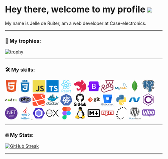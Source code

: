 <h1>
  Hey there, welcome to my profile
  <img src="https://media.giphy.com/media/hvRJCLFzcasrR4ia7z/giphy.gif" width="30px"/>
</h1>

My name is Jelle de Ruiter, am a web developer at Case-electronics. 

---
### 🥇 My trophies:

[![trophy](https://github-profile-trophy.vercel.app/?username=404R4K0)](https://github-profile-trophy.vercel.app/?username=404R4K0)

---

### 🛠️  My skills:  
[<img src="https://github.com/devicons/devicon/blob/master/icons/html5/html5-original.svg" title="HTML5" alt="HTML" width="40" height="40"/>](HTML5)
[<img src="https://github.com/devicons/devicon/blob/master/icons/css3/css3-plain-wordmark.svg"  title="CSS3" alt="CSS" width="40" height="40"/>](Css3)
[<img src="https://github.com/devicons/devicon/blob/master/icons/javascript/javascript-original.svg" title="JavaScript" alt="JavaScript" width="40" height="40"/>](javascript)
[<img src="https://github.com/devicons/devicon/blob/master/icons/typescript/typescript-original.svg" title="Typescript" alt="Typescript" width="40" height="40"/>](Typescript)
[<img src="https://github.com/devicons/devicon/blob/master/icons/react/react-original-wordmark.svg" title="React" alt="React" width="40" height="40"/>](React)
[<img src="https://github.com/devicons/devicon/blob/master/icons/nestjs/nestjs-plain.svg" width="40" height="40"/>](<img src="https://github.com/devicons/devicon/blob/master/icons/nestjs/nestjs-plain.svg" title="NestJS" **alt="NestJS" width="40" height="40"/>)
[<img src="https://github.com/devicons/devicon/blob/master/icons/bootstrap/bootstrap-original.svg" title="Bootstrap" alt="Bootstrap" width="40" height="40"/>](Bootstrap)
[<img src="https://github.com/devicons/devicon/blob/master/icons/jest/jest-plain.svg" title="Jest" alt="Jest" width="40" height="40"/>](Jest)
[<img src="https://github.com/devicons/devicon/blob/master/icons/mysql/mysql-original-wordmark.svg" title="MySQL"  alt="MySQL" width="40" height="40"/>](MySQL)
[<img src="https://github.com/devicons/devicon/blob/master/icons/mongodb/mongodb-original.svg" width="40" height="40"/>](MongoDB)
[<img src="https://github.com/devicons/devicon/blob/master/icons/postgresql/postgresql-original.svg" width="40" height="40"/>](PostgresQL)
[<img src="https://github.com/devicons/devicon/blob/master/icons/nodejs/nodejs-original-wordmark.svg" title="NodeJS" alt="NodeJS" width="40" height="40"/>](NodeJS)
[<img src="https://github.com/devicons/devicon/blob/master/icons/php/php-original.svg" width="40" height="40"/>](PHP)
[<img src="https://github.com/devicons/devicon/blob/master/icons/laravel/laravel-plain.svg" width="40" height="40"/>](Laravel)
[<img src="https://github.com/devicons/devicon/blob/master/icons/docker/docker-original-wordmark.svg" width="40" height="40"/>](Docker)
[<img src="https://github.com/devicons/devicon/blob/master/icons/kubernetes/kubernetes-plain.svg" title="Kubernetes" alt="Kubernetes" width="40" height="40"/>](Kubernetes)
[<img src="https://github.com/devicons/devicon/blob/master/icons/github/github-original-wordmark.svg"  width="40" height="40"/>](Github)
[<img src="https://github.com/devicons/devicon/blob/master/icons/git/git-original-wordmark.svg"  width="40" height="40"/>](Git)
[<img src="https://github.com/devicons/devicon/blob/master/icons/bitbucket/bitbucket-original-wordmark.svg"  width="40" height="40"/>](Bitbucket)
[<img src="https://github.com/devicons/devicon/blob/master/icons/python/python-original.svg"  width="40" height="40"/>](Python)
[<img src="https://github.com/devicons/devicon/blob/master/icons/dot-net/dot-net-original.svg" width="40" height="40"/>](Dotnet)
[<img src="https://github.com/devicons/devicon/blob/master/icons/csharp/csharp-line.svg"  width="40" height="40"/>](CSharp)
[<img src="https://github.com/devicons/devicon/blob/master/icons/dotnetcore/dotnetcore-original.svg"  width="40" height="40"/>](DotnetCore)
[<img src="https://github.com/devicons/devicon/blob/master/icons/java/java-original.svg"  width="40" height="40"/> ](Java)
[<img src="https://github.com/devicons/devicon/blob/master/icons/eslint/eslint-original.svg"  width="40" height="40"/>](Eslint)
[<img src="https://github.com/devicons/devicon/blob/master/icons/express/express-original.svg"  width="40" height="40"/>](Express)
[<img src="https://github.com/devicons/devicon/blob/master/icons/figma/figma-original.svg"  width="40" height="40"/>](Figma)
[<img src="https://github.com/devicons/devicon/blob/master/icons/linux/linux-original.svg"  width="40" height="40"/>](Linux)
[<img src="https://github.com/devicons/devicon/blob/master/icons/markdown/markdown-original.svg"  width="40" height="40"/>](Markdown)
[<img src="https://github.com/devicons/devicon/blob/master/icons/npm/npm-original-wordmark.svg"  width="40" height="40"/>](NPM)
[<img src="https://github.com/devicons/devicon/blob/master/icons/ssh/ssh-original.svg"  width="40" height="40"/>](SSH)
[<img src="https://github.com/devicons/devicon/blob/master/icons/wordpress/wordpress-original.svg" width="40" height="40"/>](Wordpress)
[<img src="https://github.com/devicons/devicon/blob/master/icons/woocommerce/woocommerce-original.svg"  width="40" height="40"/>](WooCommerce)


---

### 🔥 My Stats:
[![GitHub Streak](http://github-readme-streak-stats.herokuapp.com?user=404R4K0&theme=dark&background=000000)](http://github-readme-streak-stats.herokuapp.com?user=404R4K0&theme=dark&background=000000)

---

<!--
**404R4K0/404R4K0** is a ✨ _special_ ✨ repository because its `README.md` (this file) appears on your GitHub profile.

Here are some ideas to get you started:

- 🔭 I’m currently working on ...
- 🌱 I’m currently learning ...
- 👯 I’m looking to collaborate on ...
- 🤔 I’m looking for help with ...
- 💬 Ask me about ...
- 📫 How to reach me: ...
- 😄 Pronouns: ...
- ⚡ Fun fact: ...
-->
